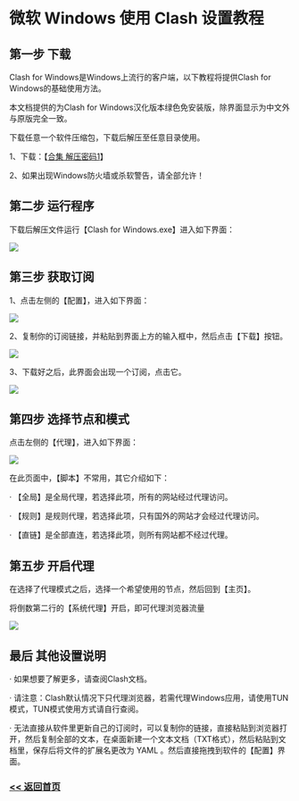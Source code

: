 # 微软 Windows 使用 Clash 设置教程

## 第一步 下载

Clash for Windows是Windows上流行的客户端，以下教程将提供Clash for Windows的基础使用方法。

本文档提供的为Clash for Windows汉化版本绿色免安装版，除界面显示为中文外与原版完全一致。

下载任意一个软件压缩包，下载后解压至任意目录使用。

1、下载：【[合集 解压密码1](https://pan.quark.cn/s/11e0743d0d98)】

2、如果出现Windows防火墙或杀软警告，请全部允许！

## 第二步 运行程序

下载后解压文件运行【Clash for Windows.exe】进入如下界面：

![](https://i.imgs.ovh/2025/10/29/7K1bQm.png)

## 第三步 获取订阅

1、点击左侧的【配置】，进入如下界面：

![](https://i.imgs.ovh/2025/10/29/7K1VUF.png)

2、复制你的订阅链接，并粘贴到界面上方的输入框中，然后点击【下载】按钮。

![](https://i.imgs.ovh/2025/10/29/7K1zu9.png)

3、下载好之后，此界面会出现一个订阅，点击它。

![](https://i.imgs.ovh/2025/10/29/7K1Rrc.png)

## 第四步 选择节点和模式

点击左侧的【代理】，进入如下界面：

![](https://i.imgs.ovh/2025/10/29/7K1gep.png)

在此页面中，【脚本】不常用，其它介绍如下：

· 【全局】是全局代理，若选择此项，所有的网站经过代理访问。

· 【规则】是规则代理，若选择此项，只有国外的网站才会经过代理访问。

· 【直链】是全部直连，若选择此项，则所有网站都不经过代理。

## 第五步 开启代理

在选择了代理模式之后，选择一个希望使用的节点，然后回到【主页】。

将倒数第二行的【系统代理】开启，即可代理浏览器流量

![](https://i.imgs.ovh/2025/10/29/7K1kK6.png)

## 最后 其他设置说明

· 如果想要了解更多，请查阅Clash文档。

· 请注意：Clash默认情况下只代理浏览器，若需代理Windows应用，请使用TUN模式，TUN模式使用方式请自行查阅。

· 无法直接从软件里更新自己的订阅时，可以复制你的链接，直接粘贴到浏览器打开，然后复制全部的文本，在桌面新建一个文本文档（TXT格式），然后粘贴到文档里，保存后将文件的扩展名更改为 YAML 。然后直接拖拽到软件的【配置】界面。

### [<< 返回首页](https://github.com/iosrjk/xhj/)
